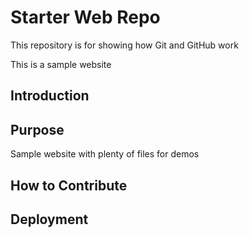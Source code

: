 # Starter Web Repo

This repository is for showing how Git and GitHub work

This is a sample website

## Introduction

## Purpose

Sample website with plenty of files for demos
## How to Contribute
## Deployment